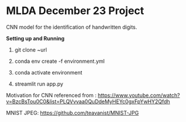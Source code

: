 # MLDA December 23 Project

CNN model for the identification of handwritten digits. 

**Setting up and Running**

1. git clone ~url

2. conda env create -f environment.yml

3. conda activate environment

4. streamlit run app.py 

Motivation for CNN referenced from : https://www.youtube.com/watch?v=BzcBsTou0C0&list=PLQVvvaa0QuDdeMyHEYc0gxFpYwHY2Qfdh

MNIST JPEG: https://github.com/teavanist/MNIST-JPG
